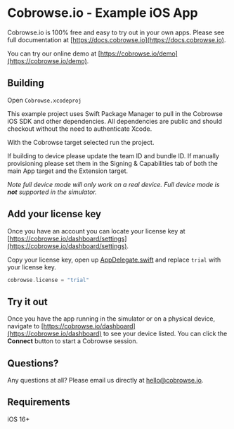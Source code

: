# Cobrowse.io - Example iOS App

Cobrowse.io is 100% free and easy to try out in your own apps. Please see full documentation at [https://docs.cobrowse.io](https://docs.cobrowse.io).

You can try our online demo at [https://cobrowse.io/demo](https://cobrowse.io/demo).

## Building

Open `Cobrowse.xcodeproj`

This example project uses Swift Package Manager to pull in the Cobrowse iOS SDK and other dependencies. All dependencies are public and should checkout without the need to authenticate Xcode.

With the Cobrowse target selected run the project.

If building to device please update the team ID and bundle ID. If manually provisioning please set them in the Signing & Capabilities tab of both the main App target and the Extension target.

*Note full device mode will only work on a real device. Full device mode is **not** supported in the simulator.*

## Add your license key

Once you have an account you can locate your license key at [https://cobrowse.io/dashboard/settings](https://cobrowse.io/dashboard/settings).

Copy your license key, open up [AppDelegate.swift](https://github.com/cobrowseio/cobrowse-sdk-ios-examples/blob/master/Cobrowse/AppDelegate.swift) and replace `trial` with your license key.

```swift
cobrowse.license = "trial"
```

## Try it out

Once you have the app running in the simulator or on a physical device, navigate to [https://cobrowse.io/dashboard](https://cobrowse.io/dashboard) to see your device listed. You can click the **Connect** button to start a Cobrowse session.

## Questions?

Any questions at all? Please email us directly at [hello@cobrowse.io](mailto:hello@cobrowse.io).

## Requirements

iOS 16+
